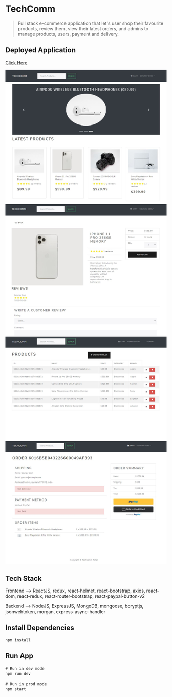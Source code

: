 # TechComm

> Full stack e-commerce application that let's user shop their favourite products, review them, view their latest orders, and admins to manage products, users, payment and delivery.

## Deployed Application
[Click Here](https://techcomm-app.herokuapp.com/)

![](images/home-page.JPG)
![](images/product-page.JPG)
![](images/admin-products-page.JPG)
![](images/payment-page.JPG)

## Tech Stack

Frontend --> 
ReactJS, redux, react-helmet, react-bootstrap, axios, react-dom, react-redux, react-router-bootstrap, react-paypal-button-v2

Backend --> 
NodeJS, ExpressJS, MongoDB, mongoose, bcryptjs, jsonwebtoken, morgan, express-async-handler

## Install Dependencies

```
npm install
```

## Run App

```
# Run in dev mode
npm run dev

# Run in prod mode
npm start
```
